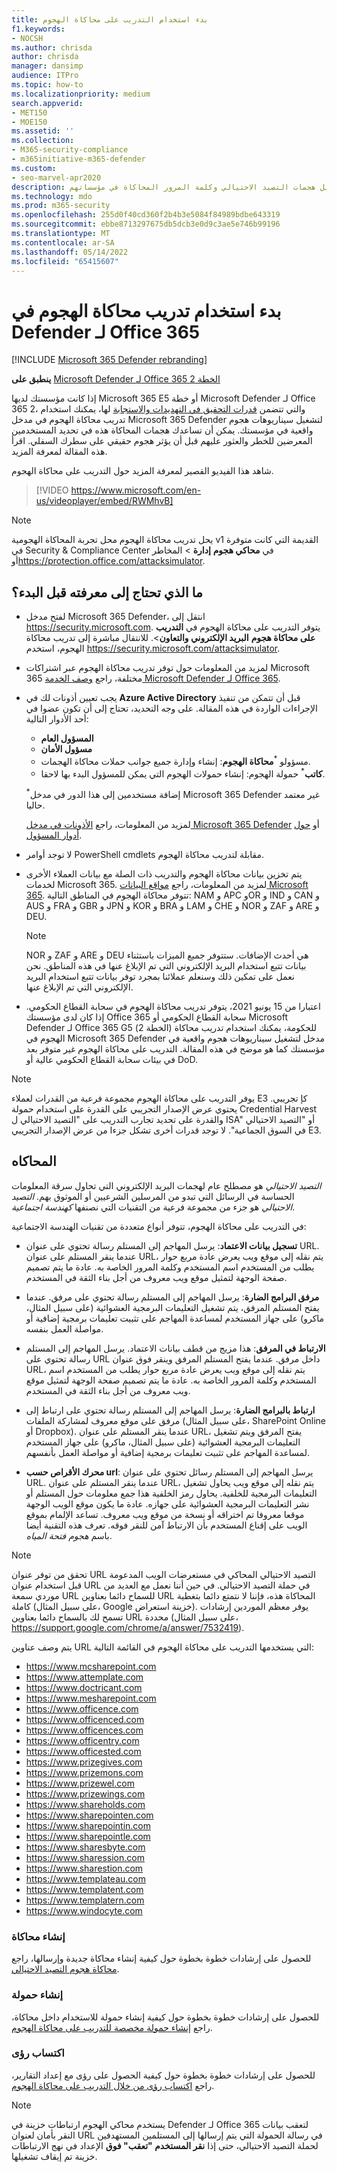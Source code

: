 ```yaml
---
title: بدء استخدام التدريب على محاكاة الهجوم
f1.keywords:
- NOCSH
ms.author: chrisda
author: chrisda
manager: dansimp
audience: ITPro
ms.topic: how-to
ms.localizationpriority: medium
search.appverid:
- MET150
- MOE150
ms.assetid: ''
ms.collection:
- M365-security-compliance
- m365initiative-m365-defender
ms.custom:
- seo-marvel-apr2020
description: يمكن للمسؤولين تعلم كيفية استخدام تدريب محاكاة الهجوم لتشغيل هجمات التصيد الاحتيالي وكلمة المرور المحاكاة في مؤسساتهم Microsoft 365 E5 أو Microsoft Defender لـ Office 365 الخطة 2.
ms.technology: mdo
ms.prod: m365-security
ms.openlocfilehash: 255d0f40cd360f2b4b3e5084f84989bdbe643319
ms.sourcegitcommit: ebbe8713297675db5dcb3e0d9c3ae5e746b99196
ms.translationtype: MT
ms.contentlocale: ar-SA
ms.lasthandoff: 05/14/2022
ms.locfileid: "65415607"
---
```

# <a name="get-started-using-attack-simulation-training-in-defender-for-office-365"></a>بدء استخدام تدريب محاكاة الهجوم في Defender لـ Office 365

[!INCLUDE [Microsoft 365 Defender rebranding](../includes/microsoft-defender-for-office.md)]

**ينطبق على** [Microsoft Defender لـ Office 365 الخطة 2](defender-for-office-365.md)

إذا كانت مؤسستك لديها Microsoft 365 E5 أو خطة Microsoft Defender لـ Office 365 2، والتي تتضمن [قدرات التحقيق في التهديدات والاستجابة](office-365-ti.md) لها، يمكنك استخدام تدريب محاكاة الهجوم في مدخل Microsoft 365 Defender لتشغيل سيناريوهات هجوم واقعية في مؤسستك. يمكن أن تساعدك هجمات المحاكاة هذه في تحديد المستخدمين المعرضين للخطر والعثور عليهم قبل أن يؤثر هجوم حقيقي على سطرك السفلي. اقرأ هذه المقالة لمعرفة المزيد.

شاهد هذا الفيديو القصير لمعرفة المزيد حول التدريب على محاكاة الهجوم.
> [!VIDEO https://www.microsoft.com/en-us/videoplayer/embed/RWMhvB]

> [!NOTE]
> يحل تدريب محاكاة الهجوم محل تجربة المحاكاة الهجومية v1 القديمة التي كانت متوفرة في Security & Compliance Center في **محاكي هجوم** **إدارة** \> المخاطر أو<https://protection.office.com/attacksimulator>.

## <a name="what-do-you-need-to-know-before-you-begin"></a>ما الذي تحتاج إلى معرفته قبل البدء؟

- لفتح مدخل Microsoft 365 Defender، انتقل إلى <https://security.microsoft.com>. يتوفر التدريب على محاكاة الهجوم في **التدريب على محاكاة هجوم** **البريد الإلكتروني والتعاون**\>. للانتقال مباشرة إلى تدريب محاكاة الهجوم، استخدم <https://security.microsoft.com/attacksimulator>.

- لمزيد من المعلومات حول توفر تدريب محاكاة الهجوم عبر اشتراكات Microsoft 365 مختلفة، راجع [وصف الخدمة Microsoft Defender لـ Office 365](/office365/servicedescriptions/office-365-advanced-threat-protection-service-description).

- يجب تعيين أذونات لك في **Azure Active Directory** قبل أن تتمكن من تنفيذ الإجراءات الواردة في هذه المقالة. على وجه التحديد، تحتاج إلى أن تكون عضوا في أحد الأدوار التالية:
  - **المسؤول العام**
  - **مسؤول الأمان**
  - مسؤولو <sup>\*</sup>**محاكاة الهجوم**: إنشاء وإدارة جميع جوانب حملات محاكاة الهجمات.
  - **كاتب**<sup>\*</sup> حمولة الهجوم: إنشاء حمولات الهجوم التي يمكن للمسؤول البدء بها لاحقا.

  <sup>\*</sup>إضافة مستخدمين إلى هذا الدور في مدخل Microsoft 365 Defender غير معتمد حاليا.

  لمزيد من المعلومات، راجع [الأذونات في مدخل Microsoft 365 Defender](permissions-microsoft-365-security-center.md) أو [حول أدوار المسؤول](../../admin/add-users/about-admin-roles.md).

- لا توجد أوامر PowerShell cmdlets مقابلة لتدريب محاكاة الهجوم.

- يتم تخزين بيانات محاكاة الهجوم والتدريب ذات الصلة مع بيانات العملاء الأخرى لخدمات Microsoft 365. لمزيد من المعلومات، راجع [مواقع البيانات Microsoft 365](../../enterprise/o365-data-locations.md). تتوفر محاكاة الهجوم في المناطق التالية: NAM و APC وOR و IND و CAN و AUS و FRA و GBR و JPN و KOR و BRA و LAM و CHE و NOR و ZAF و ARE و DEU.

  > [!NOTE]
  > NOR و ZAF و ARE و DEU هي أحدث الإضافات. ستتوفر جميع الميزات باستثناء بيانات تتبع استخدام البريد الإلكتروني التي تم الإبلاغ عنها في هذه المناطق. نحن نعمل على تمكين ذلك وسنعلم عملائنا بمجرد توفر بيانات تتبع استخدام البريد الإلكتروني التي تم الإبلاغ عنها.

- اعتبارا من 15 يونيو 2021، يتوفر تدريب محاكاة الهجوم في سحابة القطاع الحكومي. إذا كان لدى مؤسستك Office 365 سحابة القطاع الحكومي أو Microsoft Defender لـ Office 365 G5 (الخطة 2) للحكومة، يمكنك استخدام تدريب محاكاة الهجوم في Microsoft 365 Defender  مدخل لتشغيل سيناريوهات هجوم واقعية في مؤسستك كما هو موضح في هذه المقالة. التدريب على محاكاة الهجوم غير متوفر بعد في بيئات سحابة القطاع الحكومي عالية أو DoD.

> [!NOTE]
> يوفر التدريب على محاكاة الهجوم مجموعة فرعية من القدرات لعملاء E3 كإ تجريبي. يحتوي عرض الإصدار التجريبي على القدرة على استخدام حمولة Credential Harvest والقدرة على تحديد تجارب التدريب على "التصيد الاحتيالي ل ISA" أو "التصيد الاحتيالي في السوق الجماعية". لا توجد قدرات أخرى تشكل جزءا من عرض الإصدار التجريبي E3.

## <a name="simulations"></a>المحاكاه

*التصيد الاحتيالي* هو مصطلح عام لهجمات البريد الإلكتروني التي تحاول سرقة المعلومات الحساسة في الرسائل التي تبدو من المرسلين الشرعيين أو الموثوق بهم. *التصيد الاحتيالي* هو جزء من مجموعة فرعية من التقنيات التي نصنفها _كهندسة اجتماعية_.

في التدريب على محاكاة الهجوم، تتوفر أنواع متعددة من تقنيات الهندسة الاجتماعية:

- **تسجيل بيانات الاعتماد**: يرسل المهاجم إلى المستلم رسالة تحتوي على عنوان URL. عندما ينقر المستلم على عنوان URL، يتم نقله إلى موقع ويب يعرض عادة مربع حوار يطلب من المستخدم اسم المستخدم وكلمة المرور الخاصة به. عادة ما يتم تصميم صفحة الوجهة لتمثيل موقع ويب معروف من أجل بناء الثقة في المستخدم.

- **مرفق البرامج الضارة**: يرسل المهاجم إلى المستلم رسالة تحتوي على مرفق. عندما يفتح المستلم المرفق، يتم تشغيل التعليمات البرمجية العشوائية (على سبيل المثال، ماكرو) على جهاز المستخدم لمساعدة المهاجم على تثبيت تعليمات برمجية إضافية أو مواصلة العمل بنفسه.

- **الارتباط في المرفق**: هذا مزيج من قطف بيانات الاعتماد. يرسل المهاجم إلى المستلم رسالة تحتوي على URL داخل مرفق. عندما يفتح المستلم المرفق وينقر فوق عنوان URL، يتم نقله إلى موقع ويب يعرض عادة مربع حوار يطلب من المستخدم اسم المستخدم وكلمة المرور الخاصة به. عادة ما يتم تصميم صفحة الوجهة لتمثيل موقع ويب معروف من أجل بناء الثقة في المستخدم.

- **ارتباط بالبرامج الضارة**: يرسل المهاجم إلى المستلم رسالة تحتوي على ارتباط إلى مرفق على موقع معروف لمشاركة الملفات (على سبيل المثال، SharePoint Online أو Dropbox). عندما ينقر المستلم على عنوان URL، يفتح المرفق ويتم تشغيل التعليمات البرمجية العشوائية (على سبيل المثال، ماكرو) على جهاز المستخدم لمساعدة المهاجم على تثبيت تعليمات برمجية إضافية أو مواصلة العمل بأنفسهم.

- **محرك الأقراص حسب url**: يرسل المهاجم إلى المستلم رسائل تحتوي على عنوان URL. عندما ينقر المستلم على عنوان URL، يتم نقله إلى موقع ويب يحاول تشغيل التعليمات البرمجية للخلفية. يحاول رمز الخلفية هذا جمع معلومات حول المستلم أو نشر التعليمات البرمجية العشوائية على جهازه. عادة ما يكون موقع الويب الوجهة موقعا معروفا تم اختراقه أو نسخة من موقع ويب معروف. تساعد الإلمام بموقع الويب على إقناع المستخدم بأن الارتباط آمن للنقر فوقه. تعرف هذه التقنية أيضا باسم _هجوم فتحة المياه_.

> [!NOTE]
> تحقق من توفر عنوان URL التصيد الاحتيالي المحاكي في مستعرضات الويب المدعومة قبل استخدام عنوان URL في حملة التصيد الاحتيالي. في حين أننا نعمل مع العديد من موردي سمعة URL للسماح دائما بعناوين URL المحاكاة هذه، فإننا لا نتمتع دائما بتغطية كاملة (على سبيل المثال، Google خزينة استعراض). يوفر معظم الموردين إرشادات تسمح لك بالسماح دائما بعناوين URL محددة (على سبيل المثال، <https://support.google.com/chrome/a/answer/7532419>).

يتم وصف عناوين URL التي يستخدمها التدريب على محاكاة الهجوم في القائمة التالية:

- <https://www.mcsharepoint.com>
- <https://www.attemplate.com>
- <https://www.doctricant.com>
- <https://www.mesharepoint.com>
- <https://www.officence.com>
- <https://www.officenced.com>
- <https://www.officences.com>
- <https://www.officentry.com>
- <https://www.officested.com>
- <https://www.prizegives.com>
- <https://www.prizemons.com>
- <https://www.prizewel.com>
- <https://www.prizewings.com>
- <https://www.shareholds.com>
- <https://www.sharepointen.com>
- <https://www.sharepointin.com>
- <https://www.sharepointle.com>
- <https://www.sharesbyte.com>
- <https://www.sharession.com>
- <https://www.sharestion.com>
- <https://www.templateau.com>
- <https://www.templatent.com>
- <https://www.templatern.com>
- <https://www.windocyte.com>

### <a name="create-a-simulation"></a>إنشاء محاكاة

للحصول على إرشادات خطوة بخطوة حول كيفية إنشاء محاكاة جديدة وإرسالها، راجع [محاكاة هجوم التصيد الاحتيالي](attack-simulation-training.md).

### <a name="create-a-payload"></a>إنشاء حمولة

للحصول على إرشادات خطوة بخطوة حول كيفية إنشاء حمولة للاستخدام داخل محاكاة، راجع [إنشاء حمولة مخصصة للتدريب على محاكاة الهجوم](attack-simulation-training-payloads.md).

### <a name="gaining-insights"></a>اكتساب رؤى

للحصول على إرشادات خطوة بخطوة حول كيفية الحصول على رؤى مع إعداد التقارير، راجع [اكتساب رؤى من خلال التدريب على محاكاة الهجوم](attack-simulation-training-insights.md).

> [!NOTE]
> يستخدم محاكي الهجوم ارتباطات خزينة في Defender لـ Office 365 لتعقب بيانات النقر بأمان لعنوان URL في رسالة الحمولة التي يتم إرسالها إلى المستلمين المستهدفين لحملة التصيد الاحتيالي، حتى إذا **نقر المستخدم "تعقب" فوق** الإعداد في نهج الارتباطات خزينة تم إيقاف تشغيلها.
